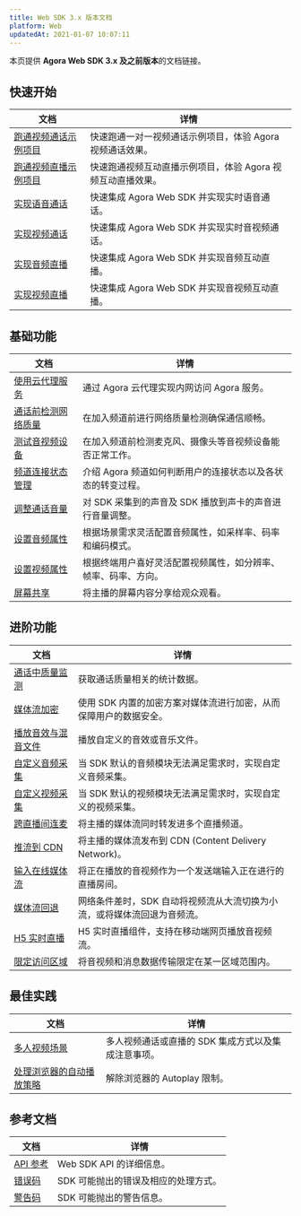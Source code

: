 ```yaml
---
title: Web SDK 3.x 版本文档
platform: Web
updatedAt: 2021-01-07 10:07:11
---
```

本页提供 **Agora Web SDK 3.x 及之前版本**的文档链接。

## 快速开始

| 文档 | 详情 | 
| ---------------- | ---------------- | 
| [跑通视频通话示例项目](https://docs.agora.io/cn/Video/run_demo_video_call_web?platform=Web)      | 快速跑通一对一视频通话示例项目，体验 Agora 视频通话效果。      | 
| [跑通视频直播示例项目](https://docs.agora.io/cn/Interactive%20Broadcast/run_demo_live_web?platform=Web)      | 快速跑通视频互动直播示例项目，体验 Agora 视频互动直播效果。      | 
| [实现语音通话](https://docs.agora.io/cn/Voice/start_call_audio_web?platform=Web)      | 快速集成 Agora Web SDK 并实现实时语音通话。      | 
| [实现视频通话](https://docs.agora.io/cn/Video/start_call_web?platform=Web)      | 快速集成 Agora Web SDK 并实现实时音视频通话。      | 
| [实现音频直播](https://docs.agora.io/cn/Interactive%20Broadcast/start_live_audio_web?platform=Web)      | 快速集成 Agora Web SDK 并实现音频互动直播。      | 
| [实现视频直播](https://docs.agora.io/cn/Interactive%20Broadcast/start_live_web?platform=Web)      | 快速集成 Agora Web SDK 并实现音视频互动直播。      | 

## 基础功能

| 文档 | 详情 | 
| ---------------- | ---------------- | 
| [使用云代理服务](./cloud_proxy_web?platform=Web)      | 通过 Agora 云代理实现内网访问 Agora 服务。     | 
| [通话前检测网络质量](./lastmile_quality_web?platform=Web)     | 在加入频道前进行网络质量检测确保通信顺畅。      | 
| [测试音视频设备](./test_switch_device_web?platform=Web)      | 在加入频道前检测麦克风、摄像头等音视频设备能否正常工作。     | 
| [频道连接状态管理](./channel_connection_web?platform=Web)      | 介绍 Agora 频道如何判断用户的连接状态以及各状态的转变过程。      | 
| [调整通话音量](./volume_web?platform=Web)      | 对 SDK 采集到的声音及 SDK 播放到声卡的声音进行音量调整。      | 
| [设置音频属性](./audio_profile_web?platform=Web)      | 根据场景需求灵活配置音频属性，如采样率、码率和编码模式。      | 
| [设置视频属性](./video_profile_web?platform=Web)      | 根据终端用户喜好灵活配置视频属性，如分辨率、帧率、码率、方向。     | 
| [屏幕共享](./screensharing_web?platform=Web)      | 将主播的屏幕内容分享给观众观看。      | 

## 进阶功能

| 文档 | 详情 | 
| ---------------- | ---------------- | 
| [通话中质量监测](./in-call_quality_web?platform=Web)      | 获取通话质量相关的统计数据。      | 
| [媒体流加密](./channel_encryption_web?platform=Web)      | 使用 SDK 内置的加密方案对媒体流进行加密，从而保障用户的数据安全。      | 
| [播放音效与混音文件](./audio_effect_mixing_web?platform=Web)      | 播放自定义的音效或音乐文件。      | 
| [自定义音频采集](./custom_audio_web?platform=Web)      | 当 SDK 默认的音频模块无法满足需求时，实现自定义音频采集。     | 
| [自定义视频采集](./custom_video_web?platform=Web)      | 当 SDK 默认的视频模块无法满足需求时，实现自定义的视频采集。      | 
| [跨直播间连麦](./media_relay_web?platform=Web)      | 将主播的媒体流同时转发进多个直播频道。     | 
| [推流到 CDN](./cdn_streaming_web?platform=Web)      | 将主播的媒体流发布到 CDN (Content Delivery Network)。      | 
| [输入在线媒体流](./inject_stream_web?platform=Web)      | 将正在播放的音视频作为一个发送端输入正在进行的直播房间。     | 
| [媒体流回退](./fallback_web?platform=Web)      | 网络条件差时，SDK 自动将视频流从大流切换为小流，或将媒体流回退为音频流。      | 
| [H5 实时直播](./web_in_app?platform=Web)      | H5 实时直播组件，支持在移动端网页播放音视频流。      | 
| [限定访问区域](./region_web_rtc?platform=Web)      | 将音视频和消息数据传输限定在某一区域范围内。      | 

## 最佳实践

| 文档 | 详情 | 
| ---------------- | ---------------- | 
| [多人视频场景](./multi_user_web_video?platform=Web)      | 多人视频通话或直播的 SDK 集成方式以及集成注意事项。      | 
| [处理浏览器的自动播放策略](./autoplay_policy_web?platform=Web)      | 解除浏览器的 Autoplay 限制。     | 

## 参考文档
| 文档 | 详情 | 
| ---------------- | ---------------- | 
| [API 参考](./API%20Reference/web/index.html)      | Web SDK API 的详细信息。      | 
| [错误码](./API%20Reference/web/index.html#error-codes)      | SDK 可能抛出的错误及相应的处理方式。      | 
| [警告码](./API%20Reference/web/index.html#warning-codes)      | SDK 可能抛出的警告信息。      | 